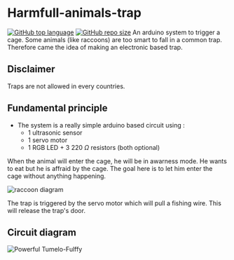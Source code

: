 # Harmfull-animals-trap
[![GitHub top language](https://img.shields.io/github/languages/top/Phil-ip-M/Harmfull-animals-trap)](https://github.com/Phil-ip-M/Harmfull-animals-trap) [![GitHub repo size](https://img.shields.io/github/repo-size/Phil-ip-M/Harmfull-animals-trap?label=repo%20size)](https://github.com/Phil-ip-M/Harmfull-animals-trap)
An arduino system to trigger a cage. Some animals (like raccoons) are too smart to fall in a common trap. Therefore came the idea of making an electronic based trap.
## Disclaimer
Traps are not allowed in every countries.
## Fundamental principle
* The system is a really simple arduino based circuit using : 
  + 1 ultrasonic sensor
  + 1 servo motor
  + 1 RGB LED + 3 220 $\Omega$ resistors (both optional)

When the animal will enter the cage, he will be in awarness mode. He wants to eat but he is affraid by the cage. The goal here is to let him enter the cage without anything happening.

![raccoon diagram](https://user-images.githubusercontent.com/106909423/174474798-c649b70b-c78c-442f-95f8-465d70af18ef.jpg)


The trap is triggered by the servo motor which will pull a fishing wire. This will release the trap's door.
## Circuit diagram
![Powerful Tumelo-Fulffy](https://user-images.githubusercontent.com/106909423/174475797-cf8f45a3-c8d9-4ad6-ab71-830a348054b0.png)
